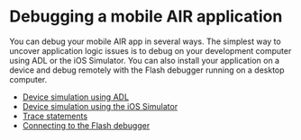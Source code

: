 # Debugging a mobile AIR application

<div>

You can debug your mobile AIR app in several ways. The simplest way to uncover
application logic issues is to debug on your development computer using ADL or
the iOS Simulator. You can also install your application on a device and debug
remotely with the Flash debugger running on a desktop computer.

- [Device simulation using ADL](WSfffb011ac560372f-5d0f4f25128cc9cd0cb-7ff9.html)
- [Device simulation using the iOS Simulator](WSd6d4f896b3a8801b686f6f0813719c0417c-8000.html)
- [Trace statements](WSfffb011ac560372f-5d0f4f25128cc9cd0cb-7ff8.html)
- [Connecting to the Flash debugger](WSfffb011ac560372f-5d0f4f25128cc9cd0cb-7ff7.html)

</div>

<div>

<div>



</div>

</div>

